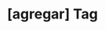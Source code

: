 ---
article_id: 0
description: List of articles under [agregar] tag.
image: http://huntingbears.com.ve/static/img/site/mstile-310x310.png
layout: tag
slug: agregar
title: '[agregar] Tag'
---